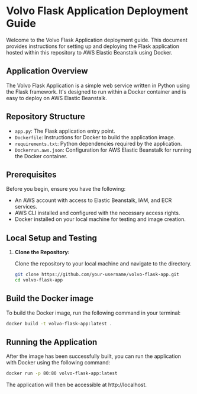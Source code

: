 # Volvo Flask Application Deployment Guide

Welcome to the Volvo Flask Application deployment guide. This document provides instructions for setting up and deploying the Flask application hosted within this repository to AWS Elastic Beanstalk using Docker.

## Application Overview

The Volvo Flask Application is a simple web service written in Python using the Flask framework. It's designed to run within a Docker container and is easy to deploy on AWS Elastic Beanstalk.

## Repository Structure

- `app.py`: The Flask application entry point.
- `Dockerfile`: Instructions for Docker to build the application image.
- `requirements.txt`: Python dependencies required by the application.
- `Dockerrun.aws.json`: Configuration for AWS Elastic Beanstalk for running the Docker container.

## Prerequisites

Before you begin, ensure you have the following:

- An AWS account with access to Elastic Beanstalk, IAM, and ECR services.
- AWS CLI installed and configured with the necessary access rights.
- Docker installed on your local machine for testing and image creation.

## Local Setup and Testing

1. **Clone the Repository:**

   Clone the repository to your local machine and navigate to the directory.

   ```sh
   git clone https://github.com/your-username/volvo-flask-app.git
   cd volvo-flask-app
   ```
## Build the Docker image

To build the Docker image, run the following command in your terminal:

```bash
docker build -t volvo-flask-app:latest .
```

## Running the Application

After the image has been successfully built, you can run the application with Docker using the following command:

```bash
docker run -p 80:80 volvo-flask-app:latest
```
The application will then be accessible at http://localhost.

